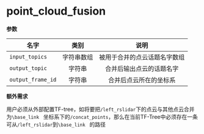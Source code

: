 # point_cloud_fusion



**参数**

| 名字              |    类别    |             说明             |
| ----------------- | :--------: | :--------------------------: |
| `input_topics`    | 字符串数组 | 被用于合并的点云话题名字数组 |
| `output_topic`    |   字符串   |   合并后输出点云的话题名字   |
| `output_frame_id` |   字符串   |    合并后点云所在的坐标系    |



**额外需求**

用户必须从外部配置TF-tree，如将要把`/left_rslidar`下的点云与其他点云合并为`\base_link ` 坐标系下的`/concat_points`，那么在当前TF-Tree中必须存在一条可从`/left_rslidar`到`\base_link ` 的路径

